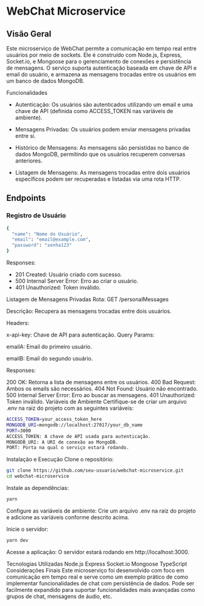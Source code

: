 # WebChat Microservice

## Visão Geral

Este microserviço de WebChat permite a comunicação em tempo real entre usuários por meio de sockets. Ele é construído com Node.js, Express, Socket.io, e Mongoose para o gerenciamento de conexões e persistência de mensagens. O serviço suporta autenticação baseada em chave de API e email do usuário, e armazena as mensagens trocadas entre os usuários em um banco de dados MongoDB.

Funcionalidades

- Autenticação: Os usuários são autenticados utilizando um email e uma chave de API (definida como ACCESS_TOKEN nas variáveis de ambiente).

- Mensagens Privadas: Os usuários podem enviar mensagens privadas entre si.

- Histórico de Mensagens: As mensagens são persistidas no banco de dados MongoDB, permitindo que os usuários recuperem conversas anteriores.

- Listagem de Mensagens: As mensagens trocadas entre dois usuários específicos podem ser recuperadas e listadas via uma rota HTTP.

## Endpoints

### Registro de Usuário

```bash
{
  "name": "Nome do Usuário",
  "email": "email@example.com",
  "password": "senha123"
}
```

Responses:

- 201 Created: Usuário criado com sucesso.
- 500 Internal Server Error: Erro ao criar o usuário.
- 401 Unauthorized: Token inválido.

Listagem de Mensagens Privadas
Rota: GET /personalMessages

Descrição: Recupera as mensagens trocadas entre dois usuários.

Headers:

x-api-key: Chave de API para autenticação.
Query Params:

emailA: Email do primeiro usuário.

emailB: Email do segundo usuário.

Responses:

200 OK: Retorna a lista de mensagens entre os usuários.
400 Bad Request: Ambos os emails são necessários.
404 Not Found: Usuário não encontrado.
500 Internal Server Error: Erro ao buscar as mensagens.
401 Unauthorized: Token inválido.
Variáveis de Ambiente
Certifique-se de criar um arquivo .env na raiz do projeto com as seguintes variáveis:

```bash
ACCESS_TOKEN=your_access_token_here
MONGODB_URI=mongodb://localhost:27017/your_db_name
PORT=3000
ACCESS_TOKEN: A chave de API usada para autenticação.
MONGODB_URI: A URI de conexão ao MongoDB.
PORT: Porta na qual o serviço estará rodando.
```

Instalação e Execução
Clone o repositório:

```bash
git clone https://github.com/seu-usuario/webchat-microservice.git
cd webchat-microservice
```

Instale as dependências:

```bash
yarn
```

Configure as variáveis de ambiente: Crie um arquivo .env na raiz do projeto e adicione as variáveis conforme descrito acima.

Inicie o servidor:

```bash
yarn dev
```

Acesse a aplicação: O servidor estará rodando em http://localhost:3000.

Tecnologias Utilizadas
Node.js
Express
Socket.io
Mongoose
TypeScript
Considerações Finais
Este microserviço foi desenvolvido com foco em comunicação em tempo real e serve como um exemplo prático de como implementar funcionalidades de chat com persistência de dados. Pode ser facilmente expandido para suportar funcionalidades mais avançadas como grupos de chat, mensagens de áudio, etc.
